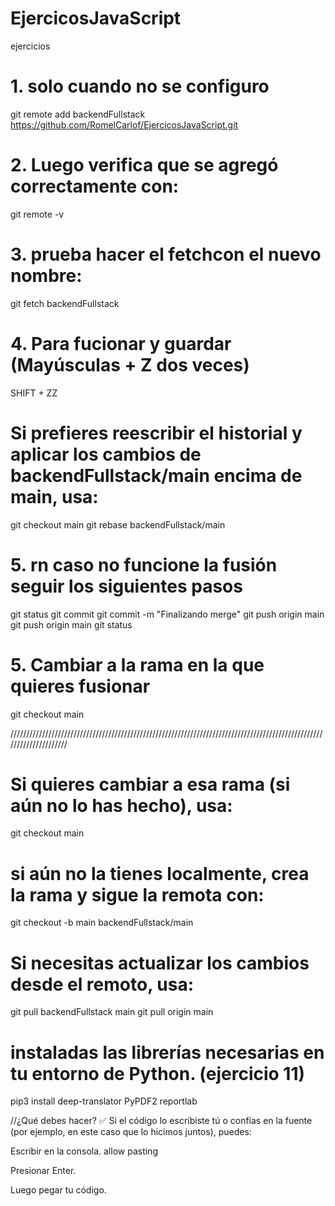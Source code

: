 # EjercicosJavaScript
ejercicios

# 1. solo cuando no se configuro
git remote add backendFullstack  https://github.com/RomelCarlof/EjercicosJavaScript.git

# 2. Luego verifica que se agregó correctamente con:

git remote -v

# 3.  prueba hacer el fetchcon el nuevo nombre:

git fetch backendFullstack

# 4.  Para fucionar y guardar (Mayúsculas + Z dos veces)
SHIFT + ZZ  

# Si prefieres reescribir el historial y aplicar los cambios de backendFullstack/main encima de main, usa:
git checkout main
git rebase backendFullstack/main




# 5.  rn caso no funcione la fusión seguir los siguientes pasos 
git status
git commit
git commit -m "Finalizando merge"
git push origin main
git push origin main
git status

# 5. Cambiar a la rama en la que quieres fusionar
git checkout main


/////////////////////////////////////////////////////////////////////////////////////////////////////////////////////

# Si quieres cambiar a esa rama (si aún no lo has hecho), usa:

git checkout main

 # si aún no la tienes localmente, crea la rama y sigue la remota con:

git checkout -b main backendFullstack/main


# Si necesitas actualizar los cambios desde el remoto, usa:

git pull backendFullstack main
git pull origin main



# instaladas las librerías necesarias en tu entorno de Python. (ejercicio 11)
pip3 install deep-translator PyPDF2 reportlab







//¿Qué debes hacer?
✅ Si el código lo escribiste tú o confías en la fuente (por ejemplo, en este caso que lo hicimos juntos), puedes:

Escribir en la consola.
allow pasting 

Presionar Enter.

Luego pegar tu código.